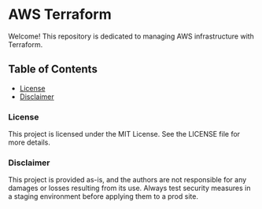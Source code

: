 # AWS Terraform
Welcome! This repository is dedicated to managing AWS infrastructure with Terraform.

## Table of Contents
- [License](#license)
- [Disclaimer](#disclaimer)

### License
This project is licensed under the MIT License. See the LICENSE file for more details.

### Disclaimer
This project is provided as-is, and the authors are not responsible for any damages or losses resulting from its use. Always test security measures in a staging environment before applying them to a prod site.
